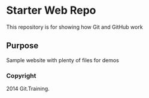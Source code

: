 # Starter Web Repo

This repository is for showing how Git and GitHub work

## Purpose

Sample website with plenty of files for demos

### Copyright

2014 Git.Training.